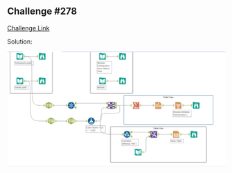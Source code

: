 ## Challenge #278

[Challenge Link](https://community.alteryx.com/t5/Weekly-Challenge/Challenge-278-Women-Athletes-and-The-Olympics/td-p/791660)

Solution:

<img src="Challenge_278.jpg">


